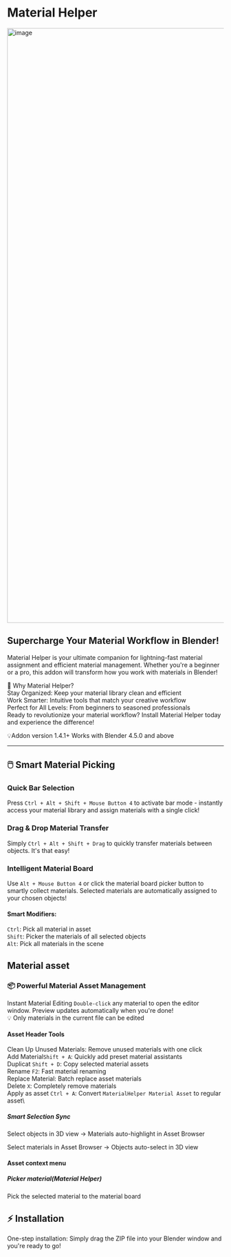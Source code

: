 # Material Helper

<img width="2560" height="1380" alt="image" src="https://github.com/user-attachments/assets/10cf115d-ac2a-4371-a3e2-60593f62e0c8" />


## Supercharge Your Material Workflow in Blender!

Material Helper is your ultimate companion for lightning-fast material assignment and efficient material management. Whether you're a beginner or a pro, this addon will transform how you work with materials in Blender!

🚀 Why Material Helper? \
Stay Organized: Keep your material library clean and efficient\
Work Smarter:     Intuitive tools that match your creative workflow\
Perfect for All Levels:   From beginners to seasoned professionals\
Ready to revolutionize your material workflow? Install Material Helper today and experience the difference!

💡Addon version 1.4.1+ Works with Blender 4.5.0 and above

___
## 🖱️ Smart Material Picking
### Quick Bar Selection
Press `Ctrl + Alt + Shift + Mouse Button 4` to activate bar mode - instantly access your material library and assign materials with a single click!

### Drag & Drop Material Transfer
Simply `Ctrl + Alt + Shift + Drag` to quickly transfer materials between objects. It's that easy!

### Intelligent Material Board
Use `Alt + Mouse Button 4` or click the material board picker button to smartly collect materials. Selected materials are automatically assigned to your chosen objects!

#### Smart Modifiers:
`Ctrl`: Pick all material in asset\
`Shift`: Picker the materials of all selected objects\
`Alt`: Pick all materials in the scene


## Material asset
### 📦 Powerful Material Asset Management
Instant Material Editing
`Double-click` any material to open the editor window. Preview updates automatically when you're done!\
💡 Only materials in the current file can be edited

#### Asset Header Tools
Clean Up Unused Materials: Remove unused materials with one click\
Add Material`Shift + A`: Quickly add preset material assistants\
Duplicat `Shift + D`: Copy selected material assets\
Rename `F2`: Fast material renaming\
Replace Material: Batch replace asset materials\
Delete `X`: Completely remove materials\
Apply as asset `Ctrl + A`: Convert `MaterialHelper Material Asset`  to regular asset\

##### Smart Selection Sync

Select objects in 3D view → Materials auto-highlight in Asset Browser

Select materials in Asset Browser → Objects auto-select in 3D view


#### Asset context menu


##### Picker material(Material Helper)
Pick the selected material to the material board

## ⚡ Installation
One-step installation: Simply drag the ZIP file into your Blender window and you're ready to go!
